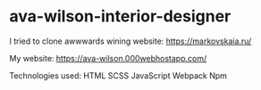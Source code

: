 # ava-wilson-interior-designer

I tried to clone awwwards wining website: https://markovskaia.ru/

My website: https://ava-wilson.000webhostapp.com/

Technologies used:
HTML
SCSS
JavaScript
Webpack
Npm
